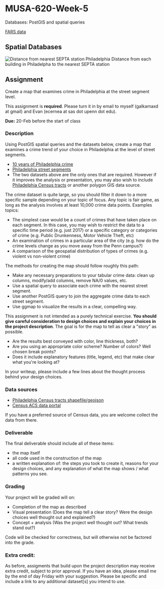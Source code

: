 # MUSA-620-Week-5
Databases: PostGIS and spatial queries

[FARS data](http://metrocosm.com/get-the-data/#accidents)

## Spatial Databases

![Distance from nearest SEPTA station Philadelphia](https://blueshift.io/distance-from-septa.png "Distance from nearest SEPTA station Philadelphia")
Distance from each building in Philadelpha to the nearest SEPTA station

## Assignment

Create a map that examines crime in Philadelphia at the street segment level.

This assignment is **required**. Please turn it in by email to myself (galkamaxd at gmail) and Evan (ecernea at sas dot upenn dot edu).

**Due:** 20-Feb before the start of class

### Description

Using PostGIS spatial queries and the datasets below, create a map that examines a crime trend of your choice in Philadelphia at the level of street segments.

- [10 years of Philadelphia crime](https://www.kaggle.com/mchirico/philadelphiacrimedata/version/19)
- [Philadelphia street segments](https://github.com/MUSA-620-Spring-2018/MUSA-620-Week-5/blob/master/STR_Centerline.zip)
- The two datasets above are the only ones that are required. However if it improves the analysis or presentation, you may also wish to include [Philadelphia Census tracts](https://github.com/MUSA-620-Spring-2018/MUSA-620-Week-1/blob/master/census-tracts-philly.zip) or another polygon GIS data source.

The crime dataset is quite large, so you should filter it down to a more specific sample depending on your topic of focus. Any topic is fair game, as long as the analysis involves at least 10,000 crime data points. Examples topics:

- The simplest case would be a count of crimes that have taken place on each segment. In this case, you may wish to restrict the data to a specific time period (e.g. just 2017) or a specific category or categories of crime (e.g. Public Drunkenness, Motor Vehicle Theft, etc)
- An examination of crimes in a particular area of the city (e.g. how do the crime levels change as you move away from the Penn campus?)
- A comparison of the geospatial distribution of types of crimes (e.g. violent vs non-violent crime)

The methods for creating the map should follow roughly this path:

- Make any necessary preparations to your tabular crime data: clean up columns, modify/add columns, remove NA/0 values, etc.
- Use a spatial query to associate each crime with the nearest street segment.
- Use another PostGIS query to join the aggregate crime data to each street segment.
- Use ggmap to visualize the results in a clear, compelling way.

This assignment is not intended as a purely technical exercise. **You should give careful consideration to design choices and explain your choices in the project description**. The goal is for the map to tell as clear a "story" as possible.
- Are the results best conveyed with color, line thickness, both?
- Are you using an appropriate color scheme? Number of colors? Well chosen break points?
- Does it include explanatory features (title, legend, etc) that make clear what you're looking at?

In your writeup, please include a few lines about the thought process behind your design choices.

### Data sources

- [Philadelphia Census tracts shapefile/geojson](https://www.opendataphilly.org/dataset/census-tracts)
- [Census ACS data portal](https://data2.nhgis.org/main)

If you have a preferred source of Census data, you are welcome collect the data from there.

### Deliverable

The final deliverable should include all of these items:
- the map itself
- all code used in the construction of the map
- a written explanation of: the steps you took to create it, reasons for your design choices, and any explanation of what the map shows / what patterns you see.

### Grading

Your project will be graded will on:
- Completion of the map as described
- Visual presentation (Does the map tell a clear story? Were the design choices well thought out and explained?)
- Concept + analysis (Was the project well thought out? What trends stand out?)

Code will be checked for correctness, but will otherwise not be factored into the grade.

### Extra credit:

As before, assigments that build upon the project description may receive extra credit, subject to prior approval. If you have an idea, please email me by the end of day Friday with your suggestion. Please be specific and include a link to any additional  dataset[s] you intend to use.
